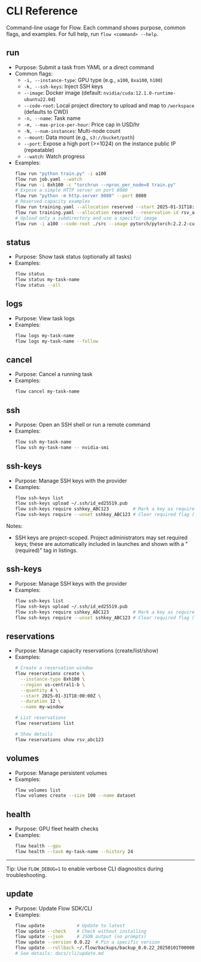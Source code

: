 # CLI Reference

Command-line usage for Flow. Each command shows purpose, common flags, and examples. For full help, run `flow <command> --help`.

## run

- Purpose: Submit a task from YAML or a direct command
- Common flags:
  - `-i, --instance-type`: GPU type (e.g., `a100`, `8xa100`, `h100`)
  - `-k, --ssh-keys`: Inject SSH keys
  - `--image`: Docker image (default: `nvidia/cuda:12.1.0-runtime-ubuntu22.04`)
  - `--code-root`: Local project directory to upload and map to `/workspace` (defaults to CWD)
  - `-n, --name`: Task name
  - `-m, --max-price-per-hour`: Price cap in USD/hr
  - `-N, --num-instances`: Multi-node count
  - `--mount`: Data mount (e.g., `s3://bucket/path`)
  - `--port`: Expose a high port (>=1024) on the instance public IP (repeatable)
  - `--watch`: Watch progress
- Examples:
  ```bash
  flow run "python train.py" -i a100
  flow run job.yaml --watch
  flow run -i 8xh100 -c "torchrun --nproc_per_node=8 train.py"
  # Expose a simple HTTP server on port 8080
  flow run "python -m http.server 8080" --port 8080
  # Reserved capacity examples
  flow run training.yaml --allocation reserved --start 2025-01-31T18:00:00Z --duration 6
  flow run training.yaml --allocation reserved --reservation-id rsv_abc123
  # Upload only a subdirectory and use a specific image
  flow run -i a100 --code-root ./src --image pytorch/pytorch:2.2.2-cuda12.1-cudnn8 -c "python tasks/train.py"
  ```

## status

- Purpose: Show task status (optionally all tasks)
- Examples:
  ```bash
  flow status
  flow status my-task-name
  flow status --all
  ```

## logs

- Purpose: View task logs
- Examples:
  ```bash
  flow logs my-task-name
  flow logs my-task-name --follow
  ```

## cancel

- Purpose: Cancel a running task
- Examples:
  ```bash
  flow cancel my-task-name
  ```

## ssh

- Purpose: Open an SSH shell or run a remote command
- Examples:
  ```bash
  flow ssh my-task-name
  flow ssh my-task-name -- nvidia-smi
  ```

## ssh-keys

- Purpose: Manage SSH keys with the provider
- Examples:
  ```bash
  flow ssh-keys list
  flow ssh-keys upload ~/.ssh/id_ed25519.pub
  flow ssh-keys require sshkey_ABC123         # Mark a key as required (admin)
  flow ssh-keys require --unset sshkey_ABC123 # Clear required flag (admin)
  ```

Notes:
- SSH keys are project-scoped. Project administrators may set required keys; these are automatically included in launches and shown with a "(required)" tag in listings.

## ssh-keys

- Purpose: Manage SSH keys with the provider
- Examples:
  ```bash
  flow ssh-keys list
  flow ssh-keys upload ~/.ssh/id_ed25519.pub
  flow ssh-keys require sshkey_ABC123         # Mark a key as required (admin)
  flow ssh-keys require --unset sshkey_ABC123 # Clear required flag (admin)
  ```

## reservations

- Purpose: Manage capacity reservations (create/list/show)
- Examples:
  ```bash
  # Create a reservation window
  flow reservations create \
    --instance-type 8xh100 \
    --region us-central1-b \
    --quantity 4 \
    --start 2025-01-31T18:00:00Z \
    --duration 12 \
    --name my-window

  # List reservations
  flow reservations list

  # Show details
  flow reservations show rsv_abc123
  ```

## volumes

- Purpose: Manage persistent volumes
- Examples:
  ```bash
  flow volumes list
  flow volumes create --size 100 --name dataset
  ```

## health

- Purpose: GPU fleet health checks
- Examples:
  ```bash
  flow health --gpu
  flow health --task my-task-name --history 24
  ```

---

Tip: Use `FLOW_DEBUG=1` to enable verbose CLI diagnostics during troubleshooting.


## update

- Purpose: Update Flow SDK/CLI
- Examples:
  ```bash
  flow update            # Update to latest
  flow update --check    # Check without installing
  flow update --json     # JSON output (no prompts)
  flow update --version 0.0.22  # Pin a specific version
  flow update --rollback ~/.flow/backups/backup_0.0.22_20250101T000000Z.json
  # See details: docs/cli/update.md
  ```



